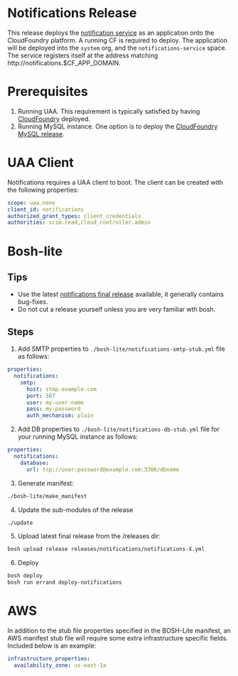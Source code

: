 # Notifications Release
This release deploys the [notification service](https://github.com/cloudfoundry/notifications) as an application onto the CloudFoundry platform.
A running CF is required to deploy.
The application will be deployed into the `system` org, and the `notifications-service` space.
The service registers itself at the address matching http://notifications.$CF_APP_DOMAIN.

# Prerequisites
1. Running UAA. This requirement is typically satisfied by having [CloudFoundry](https://github.com/cloudfoundry/cf-release) deployed.
1. Running MySQL instance. One option is to deploy the [CloudFoundry MySQL release](https://github.com/cloudfoundry/cf-mysql-release).

# UAA Client
Notifications requires a UAA client to boot. The client can be created with the following properties:
```yaml
scope: uaa.none
client_id: notifications
authorized_grant_types: client_credentials
authorities: scim.read,cloud_controller.admin
```

# Bosh-lite

## Tips
- Use the latest [notifications final release](https://github.com/cloudfoundry/notifications-release/releases) available, it generally contains bug-fixes.
- Do not cut a release yourself unless you are very familiar wth bosh.

## Steps
1. Add SMTP properties to `./bosh-lite/notifications-smtp-stub.yml` file as follows:
  ```yaml
  properties:
    notifications:
      smtp:
        host: stmp.example.com
        port: 587
        user: my-user-name
        pass: my-password
        auth_mechanism: plain
  ```

2. Add DB properties to `./bosh-lite/notifications-db-stub.yml` file for your running
   MySQL instance as follows:
  ```yaml
  properties:
    notifications:
      database:
        url: tcp://user:password@example.com:3306/dbname
  ```

3. Generate manifest:
  ```bash
  ./bosh-lite/make_manifest
  ```

4. Update the sub-modules of the release
  ```bash
  ./update
  ```

5. Upload latest final release from the /releases dir:
  ```bash
  bosh upload release releases/notifications/notifications-X.yml
  ```

6. Deploy
  ```bash
  bosh deploy
  bosh run errand deploy-notifications
  ```

# AWS
In addition to the stub file properties specified in the BOSH-Lite manifest, an AWS manifest stub file will require
some extra infrastructure specific fields. Included below is an example:
```yaml
infrastructure_properties:
  availability_zone: us-east-1a
```
